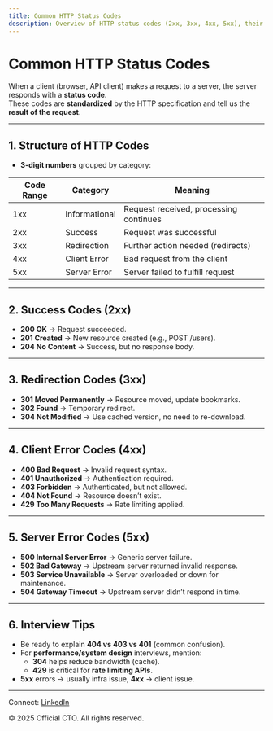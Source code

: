 ```yaml
---
title: Common HTTP Status Codes
description: Overview of HTTP status codes (2xx, 3xx, 4xx, 5xx), their meanings, and real-world examples.
---
```


# Common HTTP Status Codes

When a client (browser, API client) makes a request to a server, the server responds with a **status code**.  
These codes are **standardized** by the HTTP specification and tell us the **result of the request**.  

---

## 1. Structure of HTTP Codes

- **3-digit numbers** grouped by category:  

| Code Range | Category         | Meaning                               |
|------------|------------------|---------------------------------------|
| 1xx        | Informational    | Request received, processing continues|
| 2xx        | Success          | Request was successful                |
| 3xx        | Redirection      | Further action needed (redirects)     |
| 4xx        | Client Error     | Bad request from the client           |
| 5xx        | Server Error     | Server failed to fulfill request      |

---

## 2. Success Codes (2xx)

- **200 OK** → Request succeeded.  
- **201 Created** → New resource created (e.g., POST /users).  
- **204 No Content** → Success, but no response body.  

---

## 3. Redirection Codes (3xx)

- **301 Moved Permanently** → Resource moved, update bookmarks.  
- **302 Found** → Temporary redirect.  
- **304 Not Modified** → Use cached version, no need to re-download.  

---

## 4. Client Error Codes (4xx)

- **400 Bad Request** → Invalid request syntax.  
- **401 Unauthorized** → Authentication required.  
- **403 Forbidden** → Authenticated, but not allowed.  
- **404 Not Found** → Resource doesn’t exist.  
- **429 Too Many Requests** → Rate limiting applied.  

---

## 5. Server Error Codes (5xx)

- **500 Internal Server Error** → Generic server failure.  
- **502 Bad Gateway** → Upstream server returned invalid response.  
- **503 Service Unavailable** → Server overloaded or down for maintenance.  
- **504 Gateway Timeout** → Upstream server didn’t respond in time.  

---

## 6. Interview Tips

- Be ready to explain **404 vs 403 vs 401** (common confusion).  
- For **performance/system design** interviews, mention:  
  - **304** helps reduce bandwidth (cache).  
  - **429** is critical for **rate limiting APIs**.  
- **5xx** errors → usually infra issue, **4xx** → client issue.  

---

<footer>
  <p>Connect: <a href="https://www.linkedin.com/in/ravi-shankar-a725b0225/">LinkedIn</a></p>
  <p>&copy; 2025 Official CTO. All rights reserved.</p>
</footer>
